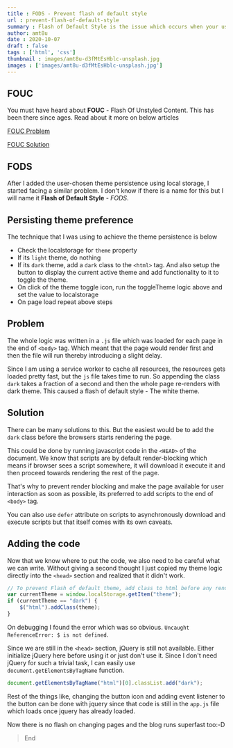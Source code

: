 ```yaml
---
title : FODS - Prevent flash of default style
url : prevent-flash-of-default-style
summary : Flash of Default Style is the issue which occurs when your user preferences take time to load and the web browser ends up showing the content with default styles for a flash of time.
author: amt8u
date : 2020-10-07
draft : false
tags : ['html', 'css']
thumbnail : images/amt8u-d3fMtEsHblc-unsplash.jpg
images : ['images/amt8u-d3fMtEsHblc-unsplash.jpg']
---
```


## FOUC
You must have heard about **FOUC** - Flash Of Unstyled Content. This has been there since ages. Read about it more on below articles

[FOUC Problem](https://webkit.org/blog/66/the-fouc-problem/)

[FOUC Solution](https://www.techrepublic.com/blog/web-designer/how-to-prevent-flash-of-unstyled-content-on-your-websites/)

## FODS
After I added the user-chosen theme persistence using local storage, I started facing a similar problem. I don't know if there is a name for this but I will name it **Flash of Default Style** - *FODS*.

## Persisting theme preference
The technique that I was using to achieve the theme persistence is below
* Check the localstorage for `theme` property
* If its `light` theme, do nothing
* If its `dark` theme, add a `dark` class to the `<html>` tag. And also setup the button to display the current active theme and add functionality to it to toggle the theme.
* On click of the theme toggle icon, run the toggleTheme logic above and set the value to localstorage
* On page load repeat above steps

## Problem
The whole logic was written in a `.js` file which was loaded for each page in the end of `<body>` tag. Which meant that the page would render first and then the file will run thereby introducing a slight delay. 

Since I am using a service worker to cache all resources, the resources gets loaded pretty fast, but the `js` file takes time to run. So appending the class `dark` takes a fraction of a second and then the whole page re-renders with dark theme. This caused a flash of default style - The white theme.

## Solution
There can be many solutions to this. But the easiest would be to add the `dark` class before the browsers starts rendering the page.

This could be done by running javascript code in the `<HEAD>` of the document. We know that scripts are by default render-blocking which means if browser sees a script somewhere, it will download it execute it and then proceed towards rendering the rest of the page.

That's why to prevent render blocking and make the page available for user interaction as soon as possible, its preferred to add scripts to the end of `<body>` tag.

You can also use `defer` attribute on scripts to asynchronously download and execute scripts but that itself comes with its own caveats.

## Adding the code
Now that we know where to put the code, we also need to be careful what we can write. Without giving a second thought I just copied my theme logic directly into the `<head>` section and realized that it didn't work.

```js
// To prevent Flash of default theme, add class to html before any rendering
var currentTheme = window.localStorage.getItem("theme");
if (currentTheme == "dark") {
    $("html").addClass(theme);
}  
```

On debugging I found the error which was so obvious. `Uncaught ReferenceError: $ is not defined`.

Since we are still in the `<head>` section, jQuery is still not available. Either initialize jQuery here before using it or just don't use it. Since I don't need jQuery for such a trivial task, I can easily use `document.getElementsByTagName` function.

```js
document.getElementsByTagName("html")[0].classList.add("dark");
```

Rest of the things like, changing the button icon and adding event listener to the button can be done with jquery since that code is still in the `app.js` file which loads once jquery has already loaded.

Now there is no flash on changing pages and the blog runs superfast too:-D

> End